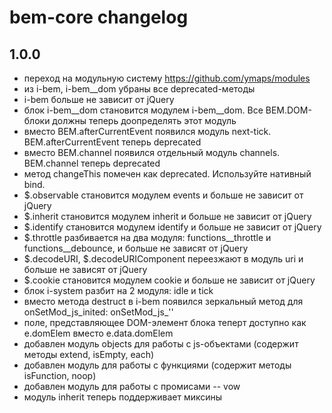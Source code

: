 bem-core changelog
==================
1.0.0
-----
- переход на модульную систему https://github.com/ymaps/modules
- из i-bem, i-bem__dom убраны все deprecated-методы
- i-bem больше не зависит от jQuery
- блок i-bem__dom становится модулем i-bem__dom. Все BEM.DOM-блоки должны теперь доопределять этот модуль
- вместо BEM.afterCurrentEvent появился модуль next-tick. BEM.afterCurrentEvent теперь deprecated
- вместо BEM.channel появился отдельный модуль channels. BEM.channel теперь deprecated
- метод changeThis помечен как deprecated. Используйте нативный bind.
- $.observable становится модулем events и больше не зависит от jQuery
- $.inherit становится модулем inherit и больше не зависит от jQuery
- $.identify становится модулем identify и больше не зависит от jQuery
- $.throttle разбивается на два модуля: functions__throttle и functions__debounce, и больше не зависят от jQuery
- $.decodeURI, $.decodeURIComponent переезжают в модуль uri и больше не зависят от jQuery
- $.cookie становится модулем cookie и больше не зависит от jQuery
- блок i-system разбит на 2 модуля: idle и tick
- вместо метода destruct в i-bem появился зеркальный метод для onSetMod_js_inited: onSetMod_js_''
- поле, представляющее DOM-элемент блока теперт доступно как e.domElem вместо e.data.domElem
- добавлен модуль objects для работы с js-объектами (содержит методы extend, isEmpty, each)
- добавлен модуль для работы с функциями (содержит методы isFunction, noop)
- добавлен модуль для работы с промисами -- vow
- модуль inherit теперь поддерживает миксины
